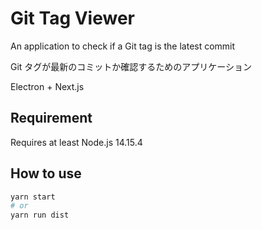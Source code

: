 # Git Tag Viewer

An application to check if a Git tag is the latest commit

Git タグが最新のコミットか確認するためのアプリケーション

Electron + Next.js

## Requirement

Requires at least Node.js 14.15.4

## How to use

```bash
yarn start
# or
yarn run dist
```
